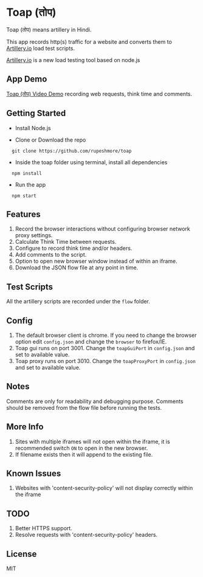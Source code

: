 # Toap (तोप)

Toap (तोप) means artillery in Hindi.

This app records http(s) traffic for a website and converts them to [Artillery.io](https://artillery.io/) load test scripts.

[Artillery.io](https://artillery.io/) is a new load testing tool based on node.js

## App Demo
[Toap (तोप) Video Demo](https://youtu.be/wpwDhpZSP8k) recording web requests, think time and comments.

## Getting Started
- Install Node.js

- Clone or Download the repo
```
  git clone https://github.com/rupeshmore/toap
```

- Inside the toap folder using terminal, install all dependencies
```
  npm install
```

- Run the app
```
  npm start
```

## Features
1. Record the browser interactions without configuring browser network proxy settings.
2. Calculate Think Time between requests.
3. Configure to record think time and/or headers.
4. Add comments to the script.
5. Option to open new browser window instead of within an iframe.
6. Download the JSON flow file at any point in time.

## Test Scripts
All the artillery scripts are recorded under the `flow` folder.

## Config
1. The default browser client is chrome. If you need to change the browser option edit `config.json` and change the `browser` to firefox/IE.
2. Toap gui runs on port 3001. Change the `toapGuiPort` in `config.json` and set to available value.
3. Toap proxy runs on port 3010. Change the `toapProxyPort` in `config.json` and set to available value.

## Notes
Comments are only for readability and debugging purpose. Comments should be removed from the flow file before running the tests.

## More Info
1. Sites with multiple iframes will not open within the iframe, it is recommended switch `ON` to open in the new browser.
2. If filename exists then it will append to the existing file.

## Known Issues
1. Websites with 'content-security-policy' will not display correctly within the iframe

## TODO
1. Better HTTPS support.
2. Resolve requests with 'content-security-policy' headers.

## License
MIT
